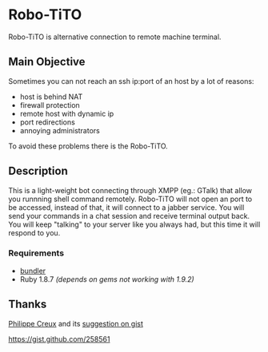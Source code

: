 # Robo-TiTO
 Robo-TiTO is alternative connection to remote machine terminal.
 
## Main Objective
Sometimes you can not reach an ssh ip:port of an host by a lot of reasons:

* host is behind NAT
* firewall protection
* remote host with dynamic ip
* port redirections
* annoying administrators
  
To avoid these problems there is the Robo-TiTO.
 
## Description
This is a light-weight bot connecting through XMPP (eg.: GTalk) that allow you runnning shell command remotely.
Robo-TiTO will not open an port to be accessed, instead of that, it will connect to a jabber service.
You will send your commands in a chat session and receive terminal output back.
You will keep "talking" to your server like you always had, but this time it will respond to you.

### Requirements

* [bundler](http://rubygems.org/gems/bundler)
* Ruby 1.8.7 _(depends on gems not working with 1.9.2)_

## Thanks
 [Philippe Creux](http://github.com/pcreux) and its [suggestion on gist](https://gist.github.com/258561)
 
 https://gist.github.com/258561